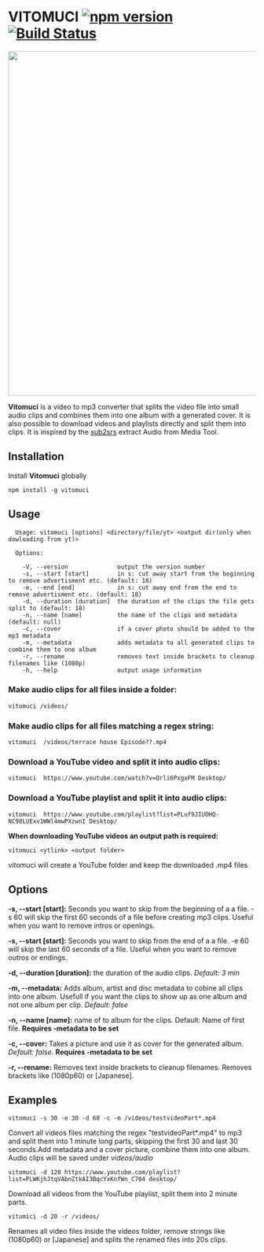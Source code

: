 
# VITOMUCI [![npm version](https://badge.fury.io/js/vitomuci.svg)](https://badge.fury.io/js/vitomuci) [![Build Status](https://travis-ci.org/jufabeck2202/vitomuci.svg?branch=master)](https://travis-ci.org/jufabeck2202/vitomuci)
<p >
  <img width="700" src="https://rawgit.com/jufabeck2202/vitomuci/master/screenshot.svg">
</p>


**Vitomuci** is a video to mp3 converter that splits the video file into small audio clips and combines them into one album with a generated cover. It is also possible to download videos and playlists directly and split them into clips.
It is inspired by the [sub2srs](http://subs2srs.sourceforge.net/#extract_audio) extract Audio from Media Tool.
## Installation
Install **Vitomuci** globally

```shell
npm install -g vitomuci
```
## Usage
```shell
  Usage: vitomuci [options] <directory/file/yt> <output dir(only when dowloading from yt)>

  Options:

    -V, --version              output the version number
    -s, --start [start]        in s: cut away start from the beginning to remove advertisment etc. (default: 18)
    -e, --end [end]            in s: cut away end from the end to remove advertisment etc. (default: 18)
    -d, --duration [duration]  the duration of the clips the file gets split to (default: 18)
    -n, --name [name]          the name of the clips and metadata (default: null)
    -c, --cover                if a cover photo should be added to the mp3 metadata
    -m, --metadata             adds metadata to all generated clips to combine them to one album
    -r, --rename               removes text inside brackets to cleanup filenames like (1080p)
    -h, --help                 output usage information
```
### Make audio clips for all files inside a folder:
```shell
vitomuci /videos/
```
### Make audio clips for all files matching a regex string:
```shell
vitomuci  /videos/terrace house Episode??.mp4
```

### Download a YouTube video and split it into audio clips:
```shell
vitomuci  https://www.youtube.com/watch?v=Qrli6PxgxFM Desktop/
```
### Download a YouTube playlist and split it into audio clips:
```shell
vitomuci  https://www.youtube.com/playlist?list=PLuf9JIUOHQ-NC98LUExv1WWl4mwPXzwnI Desktop/
```
**When downloading YouTube videos an output path is required:** 
```shell
vitomuci <ytlink> <output folder>

```
vitomuci will create a YouTube folder and keep the downloaded .mp4 files 

## Options
**-s, --start [start]:** Seconds you want to skip from the beginning of a a file. -s 60 will skip the first 60 seconds of a file before creating mp3 clips. Useful when you want to remove intros or openings.

**-s, --start [start]:** Seconds you want to skip from the end of a a file. -e 60 will skip the last 60 seconds of a file. Useful when you want to remove outros or endings.

**-d, --duration [duration]:** the duration of the audio clips. *Default: 3 min*

**-m, --metadata:** Adds album, artist and disc metadata to cobine all clips into one album. Usefull if you want the clips to show up as one album and not one album per clip. *Default: false*

**-n, --name [name]:** name of to album for the clips. Default: Name of first file. **Requires -metadata to be set**

**-c, --cover:** Takes a picture and use it as cover for the generated album. *Default: false.* **Requires -metadata to be set**

**-r, --rename:** Removes text inside brackets to cleanup filenames. Removes brackets like (1080p60) or [Japanese]. 


## Examples
```shell
vitomuci -s 30 -e 30 -d 60 -c -m /videos/testvideoPart*.mp4
```
Convert all videos files matching the regex "testvideoPart*.mp4" to mp3 and split them into 1 minute long parts, skipping the first 30 and last 30 seconds.Add metadata and a cover picture, combine them into one album. Audio clips will be saved under *videos/audio*

```shell
vitomuci -d 120 https://www.youtube.com/playlist?list=PLWKjhJtqVAbnZtkAI3BqcYxKnfWn_C704 desktop/
```
Download all videos from the YouTube playlist, split them into 2 minute parts.

```shell
vitumici -d 20 -r /videos/
```
Renames all video files inside the videos folder, remove strings like (1080p60) or [Japanese] and splits the renamed files into 20s clips.
